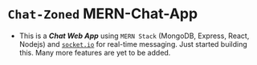 # `Chat-Zoned` MERN-Chat-App

- This is a _**Chat Web App**_ using `MERN Stack` (MongoDB, Express, React, Nodejs) and [`socket.io`](https://socket.io/) for real-time messaging. Just started building this. Many more features are yet to be added.
